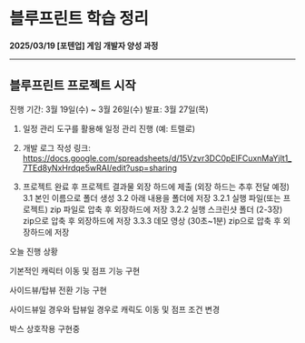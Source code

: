 # 블루프린트 학습 정리

**2025/03/19 [포텐업] 게임 개발자 양성 과정**

---

## 블루프린트 프로젝트 시작

진행 기간: 3월 19일(수) ~ 3월 26일(수)
발표: 3월 27일(목)

1. 일정 관리 도구를 활용해 일정 관리 진행 (예: 트렐로)

2. 개발 로그 작성
    링크: https://docs.google.com/spreadsheets/d/15Vzvr3DC0pElFCuxnMaYjlt1_7TEd8yNxHrdqe5wRAI/edit?usp=sharing

3. 프로젝트 완료 후 프로젝트 결과물 외장 하드에 제출 (외장 하드는 추후 전달 예정)
   3.1 본인 이름으로 폴더 생성
   3.2 아래 내용을 폴더에 저장
   3.2.1 실행 파일(또는 프로젝트) zip 파일로 압축 후 외장하드에 저장
   3.2.2 실행 스크린샷 폴더 (2-3장) zip으로 압축 후 외장하드에 저장
   3.3.3 데모 영상 (30초~1분) zip으로 압축 후 외장하드에 저장



오늘 진행 상황

기본적인 캐릭터 이동 및 점프 기능 구현

사이드뷰/탑뷰 전환 기능 구현

사이드뷰일 경우와 탑뷰일 경우로 캐릭도 이동 및 점프 조건 변경

박스 상호작용 구현중
